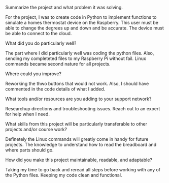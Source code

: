 Summarize the project and what problem it was solving.

For the project, I was to create code in Python to implement functions to simulate a homes thermostat device on the Raspberry. This user must be able to change the degrees up and down and be accurate. The device must be able to connect to the cloud. 

What did you do particularly well?

The part where I did particularly well was coding the python files. Also, sending my completeted files to my Raspberry Pi without fail. Linux commands became second nature for all projects.

Where could you improve?

Reworking the thwo buttons that would not work. Also, I should have commented in the code details of what I added.

What tools and/or resources are you adding to your support network?

Researchup directions and troubleshooting issues. Reach out to an expert for help when I need. 

What skills from this project will be particularly transferable to other projects and/or course work?

Definetely the Linux commands will greatly come in handy for future projects. The knowledge to understand how to read the breadboard and where parts should go.

How did you make this project maintainable, readable, and adaptable?

Taking my time to go back and reread all steps before working with any of the Python files. Keeping my code clean and functional. 
